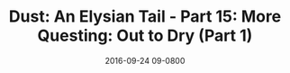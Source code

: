 ---
layout: entry.pug
title: "Dust: An Elysian Tail - Part 15: More Questing: Out to Dry (Part 1)"
date: 2016-09-24 09-0800
publishDate: 2018-12-01 09-0800
categories: playthroughs dust-aet dust dust-an-elysian-tail
draft: true
---